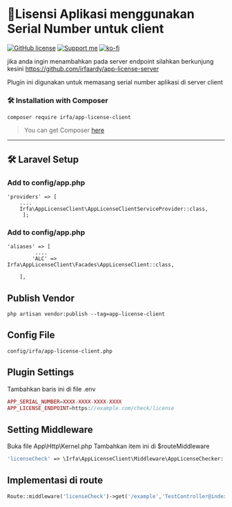 
# 🚀Lisensi Aplikasi menggunakan Serial Number untuk client
[![GitHub license](https://img.shields.io/github/license/irfaardy/encrypt-file-laravel?style=flat-square)](https://github.com/irfaardy/encrypt-file-laravel/blob/master/LICENSE) [![Support me](https://img.shields.io/badge/Support-Buy%20me%20a%20coffee-yellow.svg?style=flat-square)](https://www.buymeacoffee.com/OBaAofN) [![ko-fi](https://www.ko-fi.com/img/githubbutton_sm.svg)](https://ko-fi.com/S6S52P7SN)

jika anda ingin menambahkan pada server endpoint silahkan berkunjung kesini https://github.com/irfaardy/app-license-server

<p>Plugin ini digunakan untuk memasang serial number aplikasi di server client<p>
<h3>🛠️ Installation with Composer </h3>


    composer require irfa/app-license-client

>You can get Composer [ here]( https://getcomposer.org/download/)

***


<h2>🛠️ Laravel Setup </h2>

<h3>Add to config/app.php</h3>

    'providers' => [
        ....
        Irfa\AppLicenseClient\AppLicenseClientServiceProvider::class,
         ];



<h3>Add to config/app.php</h3>

    'aliases' => [
             ....
            'ALC' => Irfa\AppLicenseClient\Facades\AppLicenseClient::class,
    
        ],

  <h2>Publish Vendor</h2>


    php artisan vendor:publish --tag=app-license-client

<h2>Config File</h2>

    config/irfa/app-license-client.php

<h2>Plugin Settings</h2>

Tambahkan baris ini di file .env


```php
APP_SERIAL_NUMBER=XXXX-XXXX-XXXX-XXXX
APP_LICENSE_ENDPOINT=https://example.com/check/license
```

<h2>Setting Middleware</h2>

Buka file App\Http\Kernel.php
Tambahkan item ini di $routeMiddleware 


```php
'licenseCheck' => \Irfa\AppLicenseClient\Middleware\AppLicenseChecker::class,
```

<h2>Implementasi di route</h2>

```php
Route::middleware('licenseCheck')->get('/example','TestController@index');
```

